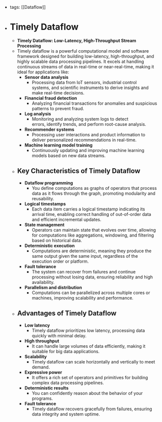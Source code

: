 - tags: [[Dataflow]]
- # Timely Dataflow
	- **Timely Dataflow: Low-Latency, High-Throughput Stream Processing**
	- Timely dataflow is a powerful computational model and software framework designed for building low-latency, high-throughput, and highly scalable data processing pipelines. It excels at handling continuous streams of data in real-time or near-real-time, making it ideal for applications like:
		- **Sensor data analysis**
			- Processing data from IoT sensors, industrial control systems, and scientific instruments to derive insights and make real-time decisions.
		- **Financial fraud detection**
			- Analyzing financial transactions for anomalies and suspicious patterns to prevent fraud.
		- **Log analysis**
			- Monitoring and analyzing system logs to detect errors, identify trends, and perform root-cause analysis.
		- **Recommender systems**
			- Processing user interactions and product information to deliver personalized recommendations in real-time.
		- **Machine learning model training**
			- Continuously updating and improving machine learning models based on new data streams.
	- ## Key Characteristics of Timely Dataflow
		- **Dataflow programming**
			- You define computations as graphs of operators that process data as it flows through the graph, promoting modularity and reusability.
		- **Logical timestamps**
			- Each data item carries a logical timestamp indicating its arrival time, enabling correct handling of out-of-order data and efficient incremental updates.
		- **State management**
			- Operators can maintain state that evolves over time, allowing for computations like aggregations, windowing, and filtering based on historical data.
		- **Deterministic execution**
			- Computations are deterministic, meaning they produce the same output given the same input, regardless of the execution order or platform.
		- **Fault tolerance**
			- The system can recover from failures and continue processing without losing data, ensuring reliability and high availability.
		- **Parallelism and distribution**
			- Computations can be parallelized across multiple cores or machines, improving scalability and performance.
	- ## Advantages of Timely Dataflow
		- **Low latency**
			- Timely dataflow prioritizes low latency, processing data quickly with minimal delay.
		- **High throughput**
			- It can handle large volumes of data efficiently, making it suitable for big data applications.
		- **Scalability**
			- Timely dataflow can scale horizontally and vertically to meet demand.
		- **Expressive power**
			- It offers a rich set of operators and primitives for building complex data processing pipelines.
		- **Deterministic results**
			- You can confidently reason about the behavior of your programs.
		- **Fault tolerance**
			- Timely dataflow recovers gracefully from failures, ensuring data integrity and system uptime.